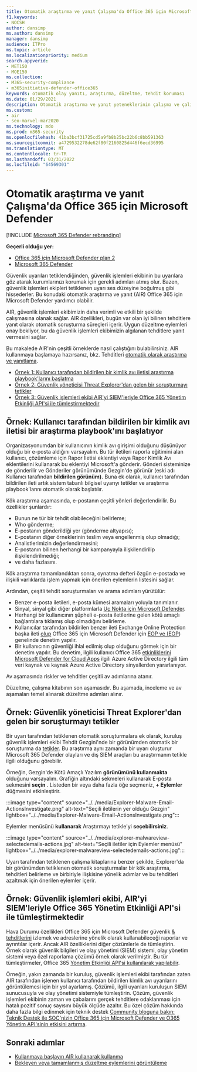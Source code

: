 ```yaml
---
title: Otomatik araştırma ve yanıt Çalışma'da Office 365 için Microsoft Defender
f1.keywords:
- NOCSH
author: dansimp
ms.author: dansimp
manager: dansimp
audience: ITPro
ms.topic: article
ms.localizationpriority: medium
search.appverid:
- MET150
- MOE150
ms.collection:
- M365-security-compliance
- m365initiative-defender-office365
keywords: otomatik olay yanıtı, araştırma, düzeltme, tehdit koruması
ms.date: 01/29/2021
description: Otomatik araştırma ve yanıt yeteneklerinin çalışma ve çalışma Office 365 için Microsoft Defender
ms.custom:
- air
- seo-marvel-mar2020
ms.technology: mdo
ms.prod: m365-security
ms.openlocfilehash: 41ba3bcf31725cd5a9fb8b25bc22b6c8bb591363
ms.sourcegitcommit: a4729532278de62f80f2160825d446f6ecd36995
ms.translationtype: MT
ms.contentlocale: tr-TR
ms.lasthandoff: 03/31/2022
ms.locfileid: "64569301"
---
```

# <a name="how-automated-investigation-and-response-works-in-microsoft-defender-for-office-365"></a>Otomatik araştırma ve yanıt Çalışma'da Office 365 için Microsoft Defender

[!INCLUDE [Microsoft 365 Defender rebranding](../includes/microsoft-defender-for-office.md)]

**Geçerli olduğu yer:**
- [Office 365 için Microsoft Defender plan 2](defender-for-office-365.md)
- [Microsoft 365 Defender](../defender/microsoft-365-defender.md)

Güvenlik uyarıları tetiklendiğinden, güvenlik işlemleri ekibinin bu uyarılara göz atarak kurumlarınızı korumak için gerekli adımları atmış olur. Bazen, güvenlik işlemleri ekipleri tetiklenen uyarı ses düzeyine boğulmuş gibi hissederler. Bu konudaki otomatik araştırma ve yanıt (AIR) Office 365 için Microsoft Defender yardımcı olabilir.

AIR, güvenlik işlemleri ekibimizin daha verimli ve etkili bir şekilde çalışmasına olanak sağlar. AIR özellikleri, bugün var olan iyi bilinen tehditlere yanıt olarak otomatik soruşturma süreçleri içerir. Uygun düzeltme eylemleri onay bekliyor, bu da güvenlik işlemleri ekibimizin algılanan tehditlere yanıt vermesini sağlar.

Bu makalede AIR'nin çeşitli örneklerde nasıl çalıştığını bulabilirsiniz. AIR kullanmaya başlamaya hazırsanız, bkz. Tehditleri [otomatik olarak araştırma ve yanıtlama](office-365-air.md).

- [Örnek 1: Kullanıcı tarafından bildirilen bir kimlik avı iletisi araştırma playbook'larını başlatma](#example-a-user-reported-phish-message-launches-an-investigation-playbook)
- [Örnek 2: Güvenlik yöneticisi Threat Explorer'dan gelen bir soruşturmayı tetikler](#example-a-security-administrator-triggers-an-investigation-from-threat-explorer)
- [Örnek 3: Güvenlik işlemleri ekibi AIR'yi SIEM'leriyle Office 365 Yönetim Etkinliği API'si ile tümleştirmektedir](#example-a-security-operations-team-integrates-air-with-their-siem-using-the-office-365-management-activity-api)

## <a name="example-a-user-reported-phish-message-launches-an-investigation-playbook"></a>Örnek: Kullanıcı tarafından bildirilen bir kimlik avı iletisi bir araştırma playbook'ını başlatıyor

Organizasyonumdan bir kullanıcının kimlik avı girişimi olduğunu düşünüyor olduğu bir e-posta aldığını varsayalım. Bu tür iletileri raporla eğitimini alan kullanıcı, çözümleme için [](enable-the-report-message-add-in.md) Rapor İletisi eklentiyi veya Rapor [](enable-the-report-phish-add-in.md) Kimlik Avı eklentilerini kullanarak bu eklentiyi Microsoft'a gönderir. Gönderi sisteminize de gönderilir ve Gönderiler görünümünde Gezgin'de görünür (eski  adı Kullanıcı tarafından **bildirilen görünüm).** Buna ek olarak, kullanıcı tarafından bildirilen ileti artık sistem tabanlı bilgisel uyarıyı tetikler ve araştırma playbook'larını otomatik olarak başlatılır.

Kök araştırma aşamasında, e-postanın çeşitli yönleri değerlendirilir. Bu özellikler şunlardır:

- Bunun ne tür bir tehdit olabileceğini belirleme;
- Who gönderme;
- E-postanın gönderildiği yer (gönderme altyapısı);
- E-postanın diğer örneklerinin teslim veya engellenmiş olup olmadığı;
- Analistlerimizin değerlendirmesini;
- E-postanın bilinen herhangi bir kampanyayla ilişkilendirilip ilişkilendirilmediği;
- ve daha fazlasını.

Kök araştırma tamamlandıktan sonra, oynatma defteri özgün e-postada ve ilişkili varlıklarda işlem yapmak için önerilen eylemlerin listesini sağlar.

Ardından, çeşitli tehdit soruşturmaları ve arama adımları yürütülür:

- Benzer e-posta iletileri, e-posta kümesi aramaları yoluyla tanımlanır.
- Sinyal, sinyal gibi diğer platformlarla [Uç Nokta için Microsoft Defender](/windows/security/threat-protection/microsoft-defender-atp/microsoft-defender-advanced-threat-protection).
- Herhangi bir kullanıcının şüpheli e-posta iletilerine gelen kötü amaçlı bağlantılara tıklamış olup olmadığını belirleme.
- Kullanıcılar tarafından bildirilen benzer ileti Exchange Online Protection başka ileti [olup](defender-for-office-365.md) Office 365 için Microsoft Defender için [EOP ve (EOP](exchange-online-protection-overview.md)) genelinde denetim yapılır.
- Bir kullanıcının güvenliği ihlal edilmiş olup olduğunu görmek için bir denetim yapılır. Bu denetim, ilgili kullanıcı Office 365 [etkinliklerini Microsoft Defender for Cloud Apps](/cloud-app-security) ilgili Azure Active Directory ilgili tüm veri kaynak ve [](/azure/active-directory)kaynak Azure Active Directory sinyallerden yararlanıyor.

Av aşamasında riskler ve tehditler çeşitli av adımlarına atanır.

Düzeltme, çalışma kitabının son aşamasıdır. Bu aşamada, inceleme ve av aşamaları temel alınarak düzeltme adımları  alınır.

## <a name="example-a-security-administrator-triggers-an-investigation-from-threat-explorer"></a>Örnek: Güvenlik yöneticisi Threat Explorer'dan gelen bir soruşturmayı tetikler

Bir uyarı tarafından tetiklenen otomatik soruşturmalara ek olarak, kuruluş güvenlik işlemleri ekibi Tehdit Gezgini'nde bir görünümden otomatik bir soruşturma da [tetikler](threat-explorer.md). Bu araştırma aynı zamanda bir uyarı oluşturur Microsoft 365 Defender olayları ve dış SIEM araçları bu araştırmanın tetikle ilgili olduğunu görebilir.

Örneğin, Gezgin'de Kötü Amaçlı Yazılım **görünümünü kullanmakta** olduğunu varsayalım. Grafiğin altındaki sekmeleri kullanarak E-posta sekmesini **seçin** . Listeden bir veya daha fazla öğe seçmeniz, **+ Eylemler** düğmesini etkinleştirir.

:::image type="content" source="../../media/Explorer-Malware-Email-ActionsInvestigate.png" alt-text="Seçili iletilerin yer olduğu Gezgin" lightbox="../../media/Explorer-Malware-Email-ActionsInvestigate.png":::


Eylemler menüsünü **kullanarak** Araştırmayı tetikle'yi **seçebilirsiniz**.

:::image type="content" source="../../media/explorer-malwareview-selectedemails-actions.jpg" alt-text="Seçili iletiler için Eylemler menüsü" lightbox="../../media/explorer-malwareview-selectedemails-actions.jpg":::

Uyarı tarafından tetiklenen çalışma kitaplarına benzer şekilde, Explorer'da bir görünümden tetiklenen otomatik soruşturmalar bir kök araştırma, tehditleri belirleme ve birbiriyle ilişkisine yönelik adımlar ve bu tehditleri azaltmak için önerilen eylemler içerir.

## <a name="example-a-security-operations-team-integrates-air-with-their-siem-using-the-office-365-management-activity-api"></a>Örnek: Güvenlik işlemleri ekibi, AIR'yi SIEM'leriyle Office 365 Yönetim Etkinliği API'si ile tümleştirmektedir

Hava Durumu özellikleri Office 365 için Microsoft Defender güvenlik [& tehditlerini](air-view-investigation-results.md) izlemek ve adreslerine yönelik olarak kullanabileceği raporlar ve ayrıntılar içerir. Ancak AIR özelliklerini diğer çözümlerle de tümleştirin. Örnek olarak güvenlik bilgileri ve olay yönetimi (SIEM) sistemi, olay yönetim sistemi veya özel raporlama çözümü örnek olarak verilmiştir. Bu tür tümleştirmeler, Office 365 [Yönetim Etkinliği API'si kullanılarak yapılabilir](/office/office-365-management-api/office-365-management-activity-api-reference).

Örneğin, yakın zamanda bir kuruluş, güvenlik işlemleri ekibi tarafından zaten AIR tarafından işlenen kullanıcı tarafından bildirilen kimlik avı uyarılarını görüntülemesi için bir yol ayarlamış. Çözümü, ilgili uyarıları kuruluşun SIEM sunucusuyla ve olay yönetimi sistemiyle tümleştirin. Çözüm, güvenlik işlemleri ekibinin zaman ve çabalarını gerçek tehditlere odaklanması için hatalı pozitif sonuç sayısını büyük ölçüde azaltır. Bu özel çözüm hakkında daha fazla bilgi edinmek için teknik destek [Community bloguna bakın: Teknik Destek ile SOC'nizin Office 365 için Microsoft Defender ve O365 Yönetim API'sinin etkisini artırma](https://techcommunity.microsoft.com/t5/microsoft-security-and/improve-the-effectiveness-of-your-soc-with-office-365-atp-and/ba-p/1525185).

## <a name="next-steps"></a>Sonraki adımlar

- [Kullanmaya başlayın AIR kullanarak kullanma](office-365-air.md)
- [Bekleyen veya tamamlanmış düzeltme eylemlerini görüntüleme](air-review-approve-pending-completed-actions.md)
